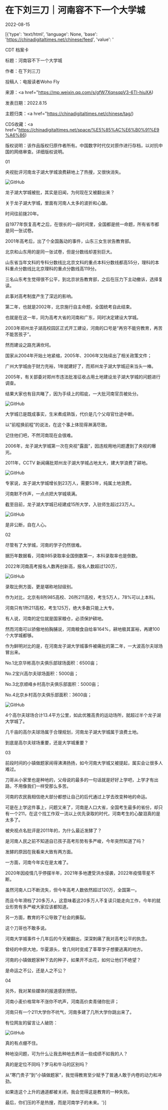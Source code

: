# 在下刘三刀｜河南容不下一个大学城

2022-08-15

[{'type': 'text/html', 'language': None, 'base': 'https://chinadigitaltimes.net/chinese/feed', 'value': '

CDT 档案卡

标题：河南容不下一个大学城

作者：在下刘三刀

投稿人：电报读者Woho Fly

来源：<a href="https://mp.weixin.qq.com/s/gfW7XqnsqpV3-6TI-hiuXA)

发表日期：2022.8.15

主题归类：<a href="https://chinadigitaltimes.net/chinese/tag/)

CDS收藏：<a href="https://chinadigitaltimes.net/space/%E5%85%AC%E6%B0%91%E9%A6%86)

版权说明：该作品版权归原作者所有。中国数字时代仅对原作进行存档，以对抗中国的网络审查。详细版权说明。





01

央视批评河南龙子湖大学城浪费耕地上了热搜，又很快消失。

![GitHub](https://chinadigitaltimes.net/chinese/files/2022/08/image-1660557306004.png)

龙子湖大学城被批，其实是旧闻，为何现在又被翻出来？

关于龙子湖大学城，里面有河南人太多的波折和心酸。

时间往前拨20年。

自1977年恢复高考之后，在很长的一段时间里，全国都是统一命题，所有省市都是同一张试卷。

2001年高考后，出了个全国轰动的事件，山东三女生状告教育部。

北京和山东用的是同一张试卷，但是分数线却差别巨大。

山东省当年文科的专科分数线比北京文科的重点本科分数线都高55分，理科的本科重点分数线比北京理科的重点分数线高119分。

三名山东考生觉得很不公平，到北京状告教育部，之后在压力下主动撤诉，选择复读。

此事对高考制度产生了深远的影响。

第二年，也就是2002年，北京施行自主命题，全国统考自此结束。

也就是在这一年，同为高考大省的河南和广东，同时决定建设大学城。

2003年郑州龙子湖高校园区正式开工建设，河南的口号是“再穷不能穷教育，再苦不能苦孩子”。

然而建设之路充满坎坷。

国家从2004年开始土地紧缩，2005年、2006年又陆续出了相关政策文件；

广州大学城由于财力充裕，1年就建好了，而郑州龙子湖大学城迎来当头一棒。

2005年，有关部委对郑州市违法批准征收占用土地建设龙子湖大学城的问题进行调查。

结果大家也有目共睹了，因为手续上的瑕疵，一大批河南官员被处分。

![GitHub](https://chinadigitaltimes.net/chinese/files/2022/08/image-1660557347109.png)

大学城已是既成事实，生米煮成熟饭，代价是几个父母官仕途中断。

以“前程换前程”的说法，在这个事上体现得淋漓尽致。

记住他们吧，不然河南现在会很难。

2006年，龙子湖大学城第一次在央视&quot;露面&quot;，因违规用地问题遭到了央视的曝光。

2011年，CCTV 新闻痛批郑州龙子湖大学城占地太大，建大学浪费了耕地。

![GitHub](https://chinadigitaltimes.net/chinese/files/2022/08/image-1660557370744.png)

专家说，龙子湖大学城增长到23万人，需要53年，纯属土地浪费。

河南默不作声，一点点把大学城填满。

截至目前，龙子湖大学城已经建成15所大学，入驻师生超过23万人。

![GitHub](https://chinadigitaltimes.net/chinese/files/2022/08/image-1660557390486.png)

是非公断，自在人心。

02

尽管有了大学城，河南的学子仍然很难。

据历年数据看，河南985录取率全国倒数第一，本科录取率也是倒数。

2022年河南高考报名人数再创新高，报名人数超过120万，

![GitHub](https://chinadigitaltimes.net/chinese/files/2022/08/image-1660557415369.png)

录取比例方面，更是堪称地狱级别。

作为对比，北京有8所985高校、26所211高校，考生5万人，78%可以上本科。

河南只有1所211高校，考生125万，绝大多数只能上大专。

有人说，河南的定位就是国家粮仓，必须保护耕地。

然而河南可以骄傲地拍胸脯说，河南粮食自给率164%，耕地极其富裕，再建100个大学城都够。

作为鲜明对比的是，在河南龙子湖大学城事件被痛批的第二年，一大波高尔夫球场冒出来。

No.1北京华彬高尔夫俱乐部球场面积：6500亩；

No.2宝兴高尔夫球场面积：5000亩；

No.3北京顺峰乡村高尔夫俱乐部面积：5000亩；

No.4北京乡村高尔夫俱乐部面积：3600亩；

![GitHub](https://chinadigitaltimes.net/chinese/files/2022/08/image-1660557473803.png)

4个高尔夫球场合计13.4平方公里，如此优雅高贵的运动场所，就超过半个龙子湖大学城了。

几千亩的高尔夫球场属于合理规划，河南龙子湖大学城属于浪费土地。

到底是高尔夫球场重要，还是大学城重要？

03

前段时间的小镇做题家闹得沸沸扬扬，如今河南大学城又被提起，属实会让很多人难过。

刀哥从小家里也是种地的，父母说的最多的一句话就是好好上学吧，上学才有出路，不用像我们一样受那么多苦。

河南的农民我相信绝大部分都想让自己的后代通过上学去改变种地的命运。

可是在上学这件事上，问题又来了，河南是人口大省，全国考生最多的省份，却只有一个211，在这个找工作双一流以上优先录取的时代，河南考生的心酸泪真的是太多了。

被央视点名批评是2011年的，为什么最近发酵了？

是河南人民之前不知道自已孩子高考形势有多严峻，今年突然知道了吗？

发酵的原因在我看来大致有两方面。

一方面，河南今年实在是太难了。

2020年因疫情几乎停摆半年，2021年多地遭受洪水侵袭，2022年疫情零星不断。

虽然河南人口不断流失，但今年高考人数依然超过120万，全国第一。

而且今年滑档了20多万人，这意味着这20多万人不复读只能走向工作，今年的就业形势有多严峻大家应该都知道。

另一方面，教育的不公导致了社会的撕裂。

这个刀哥也不敢多说。

河南大学城事件十几年后的今天被翻出，深深刺痛了我对高考公平的执念。

曾经的中原大地，华夏源头，曾几何时变成了莘莘学子想要逃离的地方。

河南的小镇做题家种下去的种子，如果开不出花，如何让他们不绝望？

是命运之不公，还是人之不公？

04

另外，我对某些媒体的报道感到愤怒。

河南小麦价格常年不涨你不吭声，河南高价卖青储你批评；

河南只有一个211大学你不吭气，河南多建了几所大学你跳出来了。

有位网友的留言让人破防：

![GitHub](https://chinadigitaltimes.net/chinese/files/2022/08/image-1660557582781.png)

真的有点绷不住。

种地没问题，可为什么让我去种地去养活一些成绩不如我的人？

真的是定位不同吗？罗马和牛马的区别吗？

从“寒门贵子”到“小镇做题家”，我觉得教育至少赋予了普通人敢于内卷的动力和冲劲。

如果连这个上升的通道都被关闭，我会觉得这是教育的一种失败。

最后，你们压的不是热搜，而是河南学子的未来。'}]